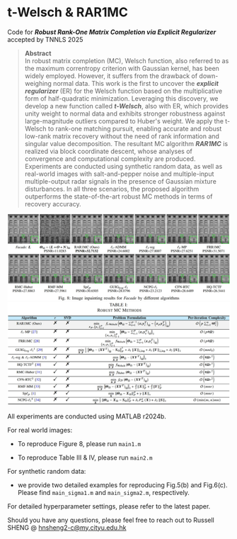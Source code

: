 # t-Welsch & RAR1MC
Code for ___Robust Rank-One Matrix Completion via Explicit Regularizer___ accepted by TNNLS 2025
> **Abstract**  
> In robust matrix completion (MC), Welsch function, also referred to as the maximum correntropy criterion with Gaussian kernel, has been widely employed. However, it suffers from the drawback of down-weighing normal data. This work is the first to uncover the ___explicit regularizer___ (ER) for the Welsch function based on the multiplicative form of half-quadratic minimization. Leveraging this discovery, we develop a new function called ___t-Welsch___, also with ER, which provides unity weight to normal data and exhibits stronger robustness against large-magnitude outliers compared to Huber's weight. We apply the t-Welsch to rank-one matching pursuit, enabling accurate and robust low-rank matrix recovery without the need of rank information and singular value decomposition. The resultant MC algorithm ___RAR1MC___ is realized via block coordinate descent, whose analyses of convergence and computational complexity are produced. Experiments are conducted using synthetic random data, as well as real-world images with salt-and-pepper noise and multiple-input multiple-output radar signals in the presence of Gaussian mixture disturbances. In all three scenarios, the proposed algorithm outperforms the state-of-the-art robust MC methods in terms of recovery accuracy.

<img src="https://github.com/ShuDun23/t-Welsch-and-RAR1MC/blob/main/figures/Fig8.png" width="800px">

<img src="https://github.com/ShuDun23/t-Welsch-and-RAR1MC/blob/main/figures/table1.png" width="800px">

All experiments are conducted using MATLAB r2024b.

For real world images:

- To reproduce Figure 8, please run `main1.m`

- To reproduce Table III & IV, please run `main2.m`

For synthetic random data:

- we provide two detailed examples for reproducing Fig.5(b) and Fig.6(c). Please find `main_sigma1.m` and `main_sigma2.m`, respectively.

For detailed hyperparameter settings, please refer to the latest paper.

Should you have any questions, please feel free to reach out to Russell SHENG @ hnsheng2-c@my.cityu.edu.hk
